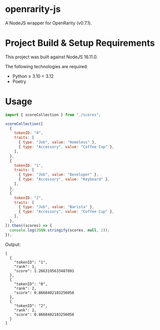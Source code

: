 ﻿# openrarity-js
A NodeJS wrapper for OpenRarity (v0.7.1).

# Project Build & Setup Requirements

This project was built against NodeJS 16.11.0.

The following technologies are required:
- Python ≥ 3.10 < 3.12
- Poetry

# Usage
```JavaScript
import { scoreCollection } from "./scores";

scoreCollection([
  {
    tokenID: "0",
    traits: [
      { type: "Job", value: "Homeless" },
      { type: "Accessory", value: "Coffee Cup" },
    ],
  },
  {
    tokenID: "1",
    traits: [
      { type: "Job", value: "Developer" },
      { type: "Accessory", value: "Keyboard" },
    ],
  },
  {
    tokenID: "2",
    traits: [
      { type: "Job", value: "Barista" },
      { type: "Accessory", value: "Coffee Cup" },
    ],
  },
]).then((scores) => {
  console.log(JSON.stringify(scores, null, 2));
});
```
Output:
```
[
  {
    "tokenID": "1",
    "rank": 1,
    "score": 1.2663195633487891
  },
  {
    "tokenID": "0",
    "rank": 2,
    "score": 0.8668402183256056
  },
  {
    "tokenID": "2",
    "rank": 2,
    "score": 0.8668402183256056
  }
]
```
